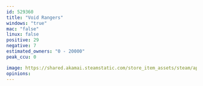 ```yaml
---
id: 529360
title: "Void Rangers"
windows: "true"
mac: "false"
linux: false
positive: 29
negative: 7
estimated_owners: "0 - 20000"
peak_ccu: 0

image: https://shared.akamai.steamstatic.com/store_item_assets/steam/apps/529360/header.jpg?t=1494530984
opinions:
---
```

